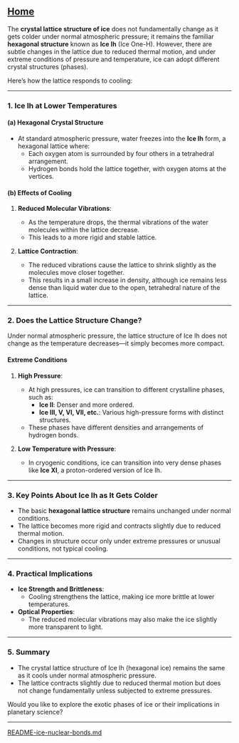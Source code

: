 [Home](https://t2m.io/VwvDcuw)
---

The **crystal lattice structure of ice** does not fundamentally change as it gets colder under normal atmospheric pressure; it remains the familiar **hexagonal structure** known as **Ice Ih** (Ice One-H). However, there are subtle changes in the lattice due to reduced thermal motion, and under extreme conditions of pressure and temperature, ice can adopt different crystal structures (phases).

Here’s how the lattice responds to cooling:

---

### **1. Ice Ih at Lower Temperatures**
#### (a) **Hexagonal Crystal Structure**
- At standard atmospheric pressure, water freezes into the **Ice Ih** form, a hexagonal lattice where:
  - Each oxygen atom is surrounded by four others in a tetrahedral arrangement.
  - Hydrogen bonds hold the lattice together, with oxygen atoms at the vertices.

#### (b) **Effects of Cooling**
1. **Reduced Molecular Vibrations**:
   - As the temperature drops, the thermal vibrations of the water molecules within the lattice decrease.
   - This leads to a more rigid and stable lattice.

2. **Lattice Contraction**:
   - The reduced vibrations cause the lattice to shrink slightly as the molecules move closer together.
   - This results in a small increase in density, although ice remains less dense than liquid water due to the open, tetrahedral nature of the lattice.

---

### **2. Does the Lattice Structure Change?**
Under normal atmospheric pressure, the lattice structure of Ice Ih does not change as the temperature decreases—it simply becomes more compact.

#### **Extreme Conditions**
1. **High Pressure**:
   - At high pressures, ice can transition to different crystalline phases, such as:
     - **Ice II**: Denser and more ordered.
     - **Ice III, V, VI, VII, etc.**: Various high-pressure forms with distinct structures.
   - These phases have different densities and arrangements of hydrogen bonds.

2. **Low Temperature with Pressure**:
   - In cryogenic conditions, ice can transition into very dense phases like **Ice XI**, a proton-ordered version of Ice Ih.

---

### **3. Key Points About Ice Ih as It Gets Colder**
- The basic **hexagonal lattice structure** remains unchanged under normal conditions.
- The lattice becomes more rigid and contracts slightly due to reduced thermal motion.
- Changes in structure occur only under extreme pressures or unusual conditions, not typical cooling.

---

### **4. Practical Implications**
- **Ice Strength and Brittleness**:
  - Cooling strengthens the lattice, making ice more brittle at lower temperatures.
- **Optical Properties**:
  - The reduced molecular vibrations may also make the ice slightly more transparent to light.

---

### **5. Summary**
- The crystal lattice structure of Ice Ih (hexagonal ice) remains the same as it cools under normal atmospheric pressure.
- The lattice contracts slightly due to reduced thermal motion but does not change fundamentally unless subjected to extreme pressures.

Would you like to explore the exotic phases of ice or their implications in planetary science?


---

[README-ice-nuclear-bonds.md](https://t2m.io/HqQKNGN)
